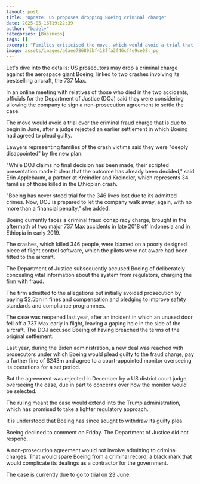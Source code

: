 ```yaml
---
layout: post
title: "Update: US proposes dropping Boeing criminal charge"
date: 2025-05-16T19:22:39
author: "badely"
categories: [Business]
tags: []
excerpt: "Families criticised the move, which would avoid a trial that is due to begin in June."
image: assets/images/a6aee786893bf418ffa3f46cf4e9ce08.jpg
---
```


Let's dive into the details: US prosecutors may drop a criminal charge against the aerospace giant Boeing, linked to two crashes involving its bestselling aircraft, the 737 Max.

In an online meeting with relatives of those who died in the two accidents, officials for the Department of Justice (DOJ) said they were considering allowing the company to sign a non-prosecution agreement to settle the case.

The move would avoid a trial over the criminal fraud charge that is due to begin in June, after a judge rejected an earlier settlement in which Boeing had agreed to plead guilty.

Lawyers representing families of the crash victims said they were "deeply disappointed" by the new plan. 

"While DOJ claims no final decision has been made, their scripted presentation made it clear that the outcome has already been decided," said Erin Applebaum, a partner at Kreindler and Kreindler, which represents 34 families of those killed in the Ethiopian crash.  

"Boeing has never stood trial for the 346 lives lost due to its admitted crimes. Now, DOJ is prepared to let the company walk away, again, with no more than a financial penalty," she added.

Boeing currently faces a criminal fraud conspiracy charge, brought in the aftermath of two major 737 Max accidents in late 2018 off Indonesia and in Ethiopia in early 2019.

The crashes, which killed 346 people, were blamed on a poorly designed piece of flight control software, which the pilots were not aware had been fitted to the aircraft.

The Department of Justice subsequently accused Boeing of deliberately concealing vital information about the system from regulators, charging the firm with fraud. 

The firm admitted to the allegations but initially avoided prosecution by paying $2.5bn in fines and compensation and pledging to improve safety standards and compliance programmes.

The case was reopened last year, after an incident in which an unused door fell off a 737 Max early in flight, leaving a gaping hole in the side of the aircraft. The DOJ  accused Boeing of having breached the terms of the original settlement.

Last year, during the Biden administration, a new deal was reached with prosecutors under which Boeing would plead guilty to the fraud charge, pay a further fine of $243m and agree to a court-appointed monitor overseeing its operations for a set period.

But the agreement was rejected in December by a US district court judge overseeing the case, due in part to concerns over how the monitor would be selected. 

The ruling meant the case would extend into the Trump administration, which has promised to take a lighter regulatory approach. 

It is understood that Boeing has since sought to withdraw its guilty plea. 

Boeing declined to comment on Friday. The Department of Justice did not respond. 

A non-prosecution agreement would not involve admitting to criminal charges. That would spare Boeing from a criminal record, a black mark that would complicate its dealings as a contractor for the government.

The case is currently due to go to trial on 23 June. 

